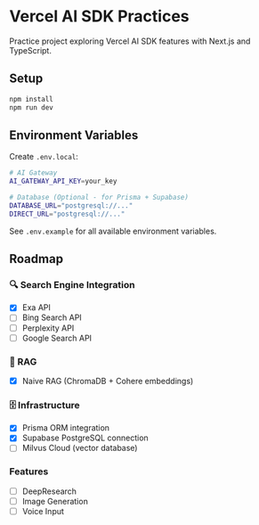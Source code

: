 # Vercel AI SDK Practices

Practice project exploring Vercel AI SDK features with Next.js and TypeScript.

## Setup

```bash
npm install
npm run dev
```

## Environment Variables

Create `.env.local`:

```bash
# AI Gateway
AI_GATEWAY_API_KEY=your_key

# Database (Optional - for Prisma + Supabase)
DATABASE_URL="postgresql://..."
DIRECT_URL="postgresql://..."
```

See `.env.example` for all available environment variables.

## Roadmap

### 🔍 Search Engine Integration
- [x] Exa API
- [ ] Bing Search API
- [ ] Perplexity API
- [ ] Google Search API

### 🧠 RAG
- [x] Naive RAG (ChromaDB + Cohere embeddings)

### 🗄️ Infrastructure
- [x] Prisma ORM integration
- [x] Supabase PostgreSQL connection
- [ ] Milvus Cloud (vector database)

### Features
- [ ] DeepResearch
- [ ] Image Generation
- [ ] Voice Input
